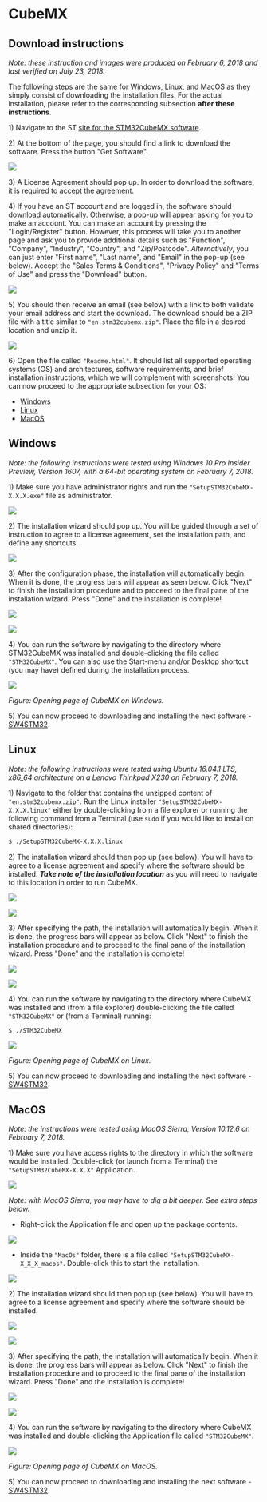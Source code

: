 # CubeMX

## Download instructions

_Note: these instruction and images were produced on February 6, 2018 and last verified on July 23, 2018._

The following steps are the same for Windows, Linux, and MacOS as they simply consist of downloading the installation files. For the actual installation, please refer to the corresponding subsection **after these instructions**.

1\) Navigate to the ST [site for the STM32CubeMX software](https://www.st.com/en/development-tools/stm32cubemx.html).

2\) At the bottom of the page, you should find a link to download the software. Press the button "Get Software".

![](https://github.com/LCAV/dsp-labs/tree/4716f91d18323239f759c649d6c2e80c56a0faba/docs/.gitbook/assets/1_get_software.png)

3\) A License Agreement should pop up. In order to download the software, it is required to accept the agreement.

4\) If you have an ST account and are logged in, the software should download automatically. Otherwise, a pop-up will appear asking for you to make an account. You can make an account by pressing the "Login/Register" button. However, this process will take you to another page and ask you to provide additional details such as "Function", "Company", "Industry", "Country", and "Zip/Postcode". _Alternatively_, you can just enter "First name", "Last name", and "Email" in the pop-up \(see below\). Accept the "Sales Terms & Conditions", "Privacy Policy" and "Terms of Use" and press the "Download" button.

![](https://github.com/LCAV/dsp-labs/tree/4716f91d18323239f759c649d6c2e80c56a0faba/docs/.gitbook/assets/2_make_account.png)

5\) You should then receive an email \(see below\) with a link to both validate your email address and start the download. The download should be a ZIP file with a title similar to `"en.stm32cubemx.zip"`. Place the file in a desired location and unzip it.

![](https://github.com/LCAV/dsp-labs/tree/4716f91d18323239f759c649d6c2e80c56a0faba/docs/.gitbook/assets/3_confirm_download.png)

6\) Open the file called `"Readme.html"`. It should list all supported operating systems \(OS\) and architectures, software requirements, and brief installation instructions, which we will complement with screenshots! You can now proceed to the appropriate subsection for your OS:

* [Windows](cubemx.md#windows)
* [Linux](cubemx.md#linux)
* [MacOS](cubemx.md#macos)

## Windows

_Note: the following instructions were tested using Windows 10 Pro Insider Preview, Version 1607, with a 64-bit operating system on February 7, 2018._

1\) Make sure you have administrator rights and run the `"SetupSTM32CubeMX-X.X.X.exe"` file as administrator.

![](../../.gitbook/assets/windows_install.png)

2\) The installation wizard should pop up. You will be guided through a set of instruction to agree to a license agreement, set the installation path, and define any shortcuts.

![](../../.gitbook/assets/windows_install_1.PNG)

3\) After the configuration phase, the installation will automatically begin. When it is done, the progress bars will appear as seen below. Click "Next" to finish the installation procedure and to proceed to the final pane of the installation wizard. Press "Done" and the installation is complete!

![](../../.gitbook/assets/windows_install_4.PNG)

![](../../.gitbook/assets/windows_install_5.PNG)

4\) You can run the software by navigating to the directory where STM32CubeMX was installed and double-clicking the file called `"STM32CubeMX"`. You can also use the Start-menu and/or Desktop shortcut \(you may have\) defined during the installation process.

![](../../.gitbook/assets/windows_running_software.PNG)

_Figure: Opening page of CubeMX on Windows._

5\) You can now proceed to downloading and installing the next software - [SW4STM32](sw4stm32.md).

## Linux

_Note: the following instructions were tested using Ubuntu 16.04.1 LTS, x86\_64 architecture on a Lenovo Thinkpad X230 on February 7, 2018._

1\) Navigate to the folder that contains the unzipped content of `"en.stm32cubemx.zip"`. Run the Linux installer `"SetupSTM32CubeMX-X.X.X.linux"` either by double-clicking from a file explorer or running the following command from a Terminal \(use `sudo` if you would like to install on shared directories\):

```bash
$ ./SetupSTM32CubeMX-X.X.X.linux
```

2\) The installation wizard should then pop up \(see below\). You will have to agree to a license agreement and specify where the software should be installed. _**Take note of the installation location**_ as you will need to navigate to this location in order to run CubeMX.

![](../../.gitbook/assets/linux_installation_1.png)

![](../../.gitbook/assets/linux_installation_3.png)

3\) After specifying the path, the installation will automatically begin. When it is done, the progress bars will appear as below. Click "Next" to finish the installation procedure and to proceed to the final pane of the installation wizard. Press "Done" and the installation is complete!

![](../../.gitbook/assets/linux_installation_4.png)

![](../../.gitbook/assets/linux_installation_5.png)

4\) You can run the software by navigating to the directory where CubeMX was installed and \(from a file explorer\) double-clicking the file called `"STM32CubeMX"` or \(from a Terminal\) running:

```bash
$ ./STM32CubeMX
```

![](../../.gitbook/assets/linux_running_software.png)

_Figure: Opening page of CubeMX on Linux._

5\) You can now proceed to downloading and installing the next software - [SW4STM32](sw4stm32.md).

## MacOS

_Note: the instructions were tested using MacOS Sierra, Version 10.12.6 on February 7, 2018._

1\) Make sure you have access rights to the directory in which the software would be installed. Double-click \(or launch from a Terminal\) the `"SetupSTM32CubeMX-X.X.X"` Application.

![](../../.gitbook/assets/mac_install_1-1%20%281%29.png)

_Note: with MacOS Sierra, you may have to dig a bit deeper. See extra steps below._

* Right-click the Application file and open up the package contents.

![](../../.gitbook/assets/mac_install_1_1.png)

* Inside the `"MacOs"` folder, there is a file called `"SetupSTM32CubeMX-X_X_X_macos"`. Double-click this to start the installation.

![](../../.gitbook/assets/mac_install_1_2.png)

2\) The installation wizard should then pop up \(see below\). You will have to agree to a license agreement and specify where the software should be installed.

![](../../.gitbook/assets/mac_install_2.png)

![](../../.gitbook/assets/mac_install_5.png)

3\) After specifying the path, the installation will automatically begin. When it is done, the progress bars will appear as below. Click "Next" to finish the installation procedure and to proceed to the final pane of the installation wizard. Press "Done" and the installation is complete!

![](../../.gitbook/assets/mac_install_6.png)

![](../../.gitbook/assets/mac_install_7.png)

4\) You can run the software by navigating to the directory where CubeMX was installed and double-clicking the Application file called `"STM32CubeMX"`.

![](../../.gitbook/assets/mac_run.png)

_Figure: Opening page of CubeMX on MacOS._

5\) You can now proceed to downloading and installing the next software - [SW4STM32](sw4stm32.md).

